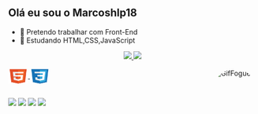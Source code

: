 ## Olá eu sou o Marcoshlp18

- 🔭 Pretendo trabalhar com Front-End
- 🌱 Estudando HTML,CSS,JavaScript

<div align="center">
  <a href="https://github.com/Marcoshlp18">
  <img height="150em" src="https://github-readme-stats.vercel.app/api?username=Marcoshlp18&show_icons=true&theme=dark&include_all_commits=true&count_private=true"/>
  <img height="150em" src="https://github-readme-stats.vercel.app/api/top-langs/?username=Marcoshlp18&layout=compact&langs_count=7&theme=dark"/>
</div>

  <div style="display: inline_block"><br>
  <img align="center" alt="Marcoshlp-HTML" height="30" width="40" src="https://raw.githubusercontent.com/devicons/devicon/master/icons/html5/html5-original.svg">
  <img align="center" alt="Marcoshlp-CSS" height="30" width="40" src="https://raw.githubusercontent.com/devicons/devicon/master/icons/css3/css3-original.svg">
  <img align="right" alt="GifFoguete" height="150" style="border-radius:50px;" src="https://www.sitegratisgratis.com.br/wp-content/uploads/2015/12/animat-rocket-color.gif">
</div>
  
##
  
  
<div> 
  <a href="https://instagram.com/marcoshlp18" target="_blank"><img src="https://img.shields.io/badge/-Instagram-%23E4405F?style=for-the-badge&logo=instagram&logoColor=white" target="_blank"></a>
  <a href = "mailto:marcoshenriqueball12@gmail.com"><img src="https://img.shields.io/badge/-Gmail-%23333?style=for-the-badge&logo=gmail&logoColor=white" target="_blank"></a>
  <a href="https://www.linkedin.com/in/marcos-henrique-9a8ba7214/" target="_blank"><img src="https://img.shields.io/badge/-LinkedIn-%230077B5?style=for-the-badge&logo=linkedin&logoColor=white" target="_blank"></a>
  <a href=" https://github.com/Marcoshlp18" target="_blank"><img src="https://img.shields.io/badge/GitHub-100000?style=for-the-badge&logo=github&logoColor=white"_blank"></a>
  
 
  
</div>
    
 
  
